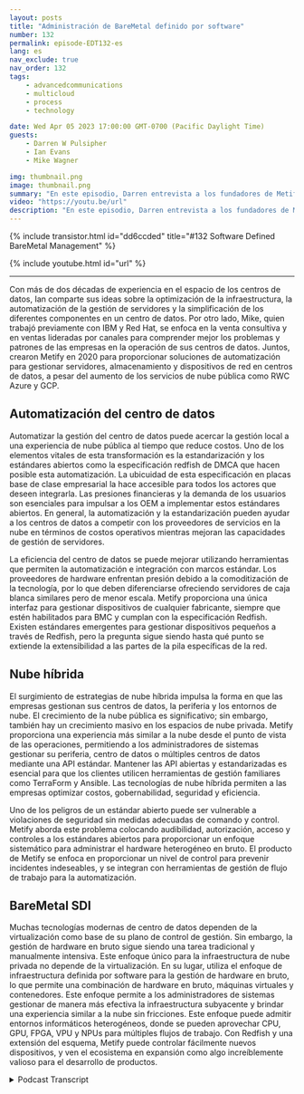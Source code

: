 ```yaml
---
layout: posts
title: "Administración de BareMetal definido por software"
number: 132
permalink: episode-EDT132-es
lang: es
nav_exclude: true
nav_order: 132
tags:
    - advancedcommunications
    - multicloud
    - process
    - technology

date: Wed Apr 05 2023 17:00:00 GMT-0700 (Pacific Daylight Time)
guests:
    - Darren W Pulsipher
    - Ian Evans
    - Mike Wagner

img: thumbnail.png
image: thumbnail.png
summary: "En este episodio, Darren entrevista a los fundadores de Metify, Ian Evans y Mike Wagner, sobre su enfoque único de gestión de infraestructura definida por software en metal desnudo utilizando el estándar Redfish."
video: "https://youtu.be/url"
description: "En este episodio, Darren entrevista a los fundadores de Metify, Ian Evans y Mike Wagner, sobre su enfoque único de gestión de infraestructura definida por software en metal desnudo utilizando el estándar Redfish."
---
```


<div>
{% include transistor.html id="dd6ccded" title="#132 Software Defined BareMetal Management" %}

{% include youtube.html id="url" %}
</div>

---

Con más de dos décadas de experiencia en el espacio de los centros de datos, Ian comparte sus ideas sobre la optimización de la infraestructura, la automatización de la gestión de servidores y la simplificación de los diferentes componentes en un centro de datos. Por otro lado, Mike, quien trabajó previamente con IBM y Red Hat, se enfoca en la venta consultiva y en ventas lideradas por canales para comprender mejor los problemas y patrones de las empresas en la operación de sus centros de datos. Juntos, crearon Metify en 2020 para proporcionar soluciones de automatización para gestionar servidores, almacenamiento y dispositivos de red en centros de datos, a pesar del aumento de los servicios de nube pública como RWC Azure y GCP.

## Automatización del centro de datos

Automatizar la gestión del centro de datos puede acercar la gestión local a una experiencia de nube pública al tiempo que reduce costos. Uno de los elementos vitales de esta transformación es la estandarización y los estándares abiertos como la especificación redfish de DMCA que hacen posible esta automatización. La ubicuidad de esta especificación en placas base de clase empresarial la hace accesible para todos los actores que deseen integrarla. Las presiones financieras y la demanda de los usuarios son esenciales para impulsar a los OEM a implementar estos estándares abiertos. En general, la automatización y la estandarización pueden ayudar a los centros de datos a competir con los proveedores de servicios en la nube en términos de costos operativos mientras mejoran las capacidades de gestión de servidores.

La eficiencia del centro de datos se puede mejorar utilizando herramientas que permiten la automatización e integración con marcos estándar. Los proveedores de hardware enfrentan presión debido a la comoditización de la tecnología, por lo que deben diferenciarse ofreciendo servidores de caja blanca similares pero de menor escala. Metify proporciona una única interfaz para gestionar dispositivos de cualquier fabricante, siempre que estén habilitados para BMC y cumplan con la especificación Redfish. Existen estándares emergentes para gestionar dispositivos pequeños a través de Redfish, pero la pregunta sigue siendo hasta qué punto se extiende la extensibilidad a las partes de la pila específicas de la red.

## Nube híbrida

El surgimiento de estrategias de nube híbrida impulsa la forma en que las empresas gestionan sus centros de datos, la periferia y los entornos de nube. El crecimiento de la nube pública es significativo; sin embargo, también hay un crecimiento masivo en los espacios de nube privada. Metify proporciona una experiencia más similar a la nube desde el punto de vista de las operaciones, permitiendo a los administradores de sistemas gestionar su periferia, centro de datos o múltiples centros de datos mediante una API estándar. Mantener las API abiertas y estandarizadas es esencial para que los clientes utilicen herramientas de gestión familiares como TerraForm y Ansible. Las tecnologías de nube híbrida permiten a las empresas optimizar costos, gobernabilidad, seguridad y eficiencia.

Uno de los peligros de un estándar abierto puede ser vulnerable a violaciones de seguridad sin medidas adecuadas de comando y control. Metify aborda este problema colocando audibilidad, autorización, acceso y controles a los estándares abiertos para proporcionar un enfoque sistemático para administrar el hardware heterogéneo en bruto. El producto de Metify se enfoca en proporcionar un nivel de control para prevenir incidentes indeseables, y se integran con herramientas de gestión de flujo de trabajo para la automatización.

## BareMetal SDI

Muchas tecnologías modernas de centro de datos dependen de la virtualización como base de su plano de control de gestión. Sin embargo, la gestión de hardware en bruto sigue siendo una tarea tradicional y manualmente intensiva. Este enfoque único para la infraestructura de nube privada no depende de la virtualización. En su lugar, utiliza el enfoque de infraestructura definida por software para la gestión de hardware en bruto, lo que permite una combinación de hardware en bruto, máquinas virtuales y contenedores. Este enfoque permite a los administradores de sistemas gestionar de manera más efectiva la infraestructura subyacente y brindar una experiencia similar a la nube sin fricciones. Este enfoque puede admitir entornos informáticos heterogéneos, donde se pueden aprovechar CPU, GPU, FPGA, VPU y NPUs para múltiples flujos de trabajo. Con Redfish y una extensión del esquema, Metify puede controlar fácilmente nuevos dispositivos, y ven el ecosistema en expansión como algo increíblemente valioso para el desarrollo de productos.



<details>
<summary> Podcast Transcript </summary>

<p></p>

</details>
